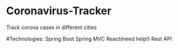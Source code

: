 # Coronavirus-Tracker
Track corona cases in different cities

#Technologies:
Spring Boot
Spring MVC
React(need help!)
Rest API
